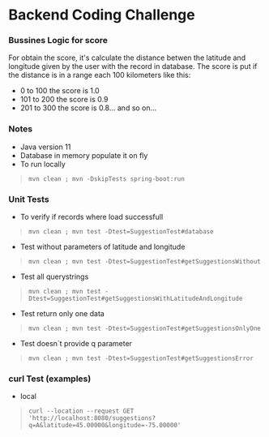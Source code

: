 # Backend Coding Challenge

### Bussines Logic for score
For obtain the score, it's calculate the distance betwen the latitude and longitude given by the user with the record in database.
The score is put if the distance is in a range each 100 kilometers like this:
- 0 to 100 the score is 1.0
- 101 to 200 the score is 0.9
- 201 to 300 the score is 0.8... and so on...

### Notes
- Java version 11
- Database in memory populate it on fly
- To run locally
> `mvn clean ; mvn -DskipTests spring-boot:run`

### Unit Tests
- To verify if records where load successfull
> `mvn clean ; mvn test -Dtest=SuggestionTest#database`
- Test without parameters of latitude and longitude
> `mvn clean ; mvn test -Dtest=SuggestionTest#getSuggestionsWithout`
- Test all querystrings
> `mvn clean ; mvn test -Dtest=SuggestionTest#getSuggestionsWithLatitudeAndLongitude`
- Test return only one data
> `mvn clean ; mvn test -Dtest=SuggestionTest#getSuggestionsOnlyOne`
- Test doesn´t provide q parameter
> `mvn clean ; mvn test -Dtest=SuggestionTest#getSuggestionsError`

### curl Test (examples)
- local
> `curl --location --request GET 'http://localhost:8080/suggestions?q=A&latitude=45.00000&longitude=-75.00000'`
